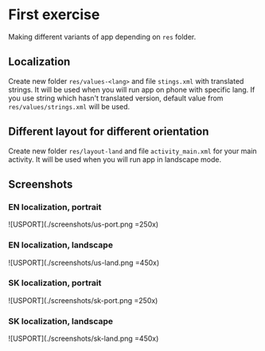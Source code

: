 # First exercise

Making different variants of app depending on `res` folder.

## Localization

Create new folder `res/values-<lang>` and file `stings.xml` with translated strings. It will be used when you will run app on phone with specific lang. If you use string which hasn't translated version, default value from `res/values/strings.xml` will be used.

## Different layout for different orientation

Create new folder `res/layout-land` and file `activity_main.xml` for your main activity. It will be used when you will run app in landscape mode.

## Screenshots

### EN localization, portrait
![USPORT](./screenshots/us-port.png =250x)

### EN localization, landscape
![USPORT](./screenshots/us-land.png =450x)

### SK localization, portrait
![USPORT](./screenshots/sk-port.png =250x)

### SK localization, landscape
![USPORT](./screenshots/sk-land.png =450x)
